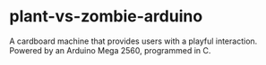# plant-vs-zombie-arduino
A cardboard machine that provides users with a playful interaction. Powered by an Arduino Mega 2560, programmed in C. 
